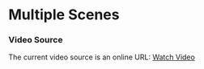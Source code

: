 # Multiple Scenes

### Video Source

The current video source is an online URL: [Watch Video](https://lurl.cc/X1S1Z)
